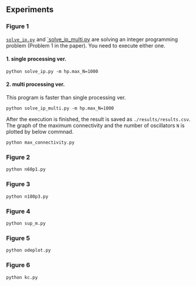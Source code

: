 ## Experiments

### Figure 1

[`solve_ip.py`](solve_ip.py) and [`solve_ip_multi.py](solve_ip_multi.py) are solving an integer programming problem (Problem 1 in the paper).
You need to execute either one.

#### 1. single processing ver.

```
python solve_ip.py -m hp.max_N=1000
```

#### 2. multi processing ver.

This program is faster than single processing ver.

```
python solve_ip_multi.py -m hp.max_N=1000
```


After the execution is finished, the result is saved as `./results/results.csv`.
The graph of the maximum connectivity and the number of oscillators `N` is plotted by below commnad.

```
python max_connectivity.py
```

### Figure 2

```
python n60p1.py
```

### Figure 3

```
python n180p3.py
```

### Figure 4

```
python sup_m.py
```

### Figure 5

```
python odeplot.py
```

### Figure 6

```
python kc.py
```